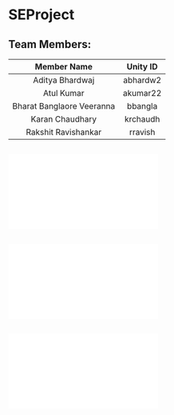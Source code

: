 # SEProject

## Team Members:
|Member Name|Unity ID|
|:---------:|:------:|
|Aditya Bhardwaj|abhardw2|
|Atul Kumar|akumar22|
|Bharat Banglaore Veeranna|bbangla|
|Karan Chaudhary|krchaudh|
|Rakshit Ravishankar|rravish|


## ![DESIGN MILESTONE](./DesignMilestone/design.md)

## ![BOT MILESTONE](./BotMilestone/BOT.md)

## ![SERVICE MILESTONE](./ServiceMilestone/Service.md)
